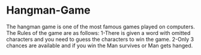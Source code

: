 # Hangman-Game
The hangman game is one of the most famous games played on computers. The Rules of the game are as follows:  1-There is given a word with omitted characters and you need to guess the characters to win the game. 2-Only 3 chances are available and if you win the Man survives or Man gets hanged.
